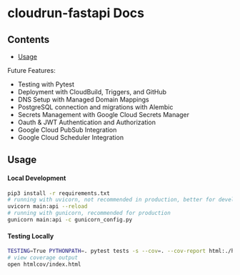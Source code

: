 # cloudrun-fastapi Docs

## Contents

- [Usage](#Usage)

Future Features:

- Testing with Pytest
- Deployment with CloudBuild, Triggers, and GitHub
- DNS Setup with Managed Domain Mappings
- PostgreSQL connection and migrations with Alembic
- Secrets Management with Google Cloud Secrets Manager
- Oauth & JWT Authentication and Authorization
- Google Cloud PubSub Integration
- Google Cloud Scheduler Integration

## Usage

#### Local Development

```sh
pip3 install -r requirements.txt
# running with uvicorn, not recommended in production, better for development
uvicorn main:api --reload
# running with gunicorn, recommended for production
gunicorn main:api -c gunicorn_config.py
```

#### Testing Locally

```sh
TESTING=True PYTHONPATH=. pytest tests -s --cov=. --cov-report html:./htmlcov --cov-fail-under 80 --log-cli-level DEBUG
# view coverage output
open htmlcov/index.html
```
